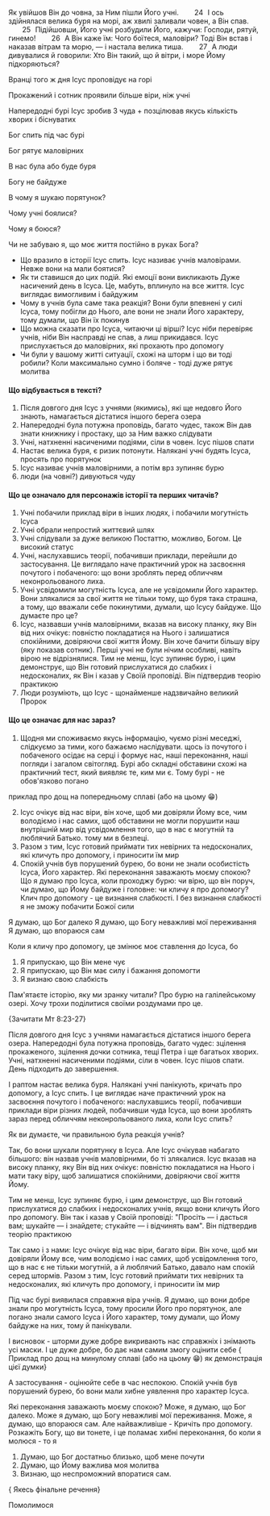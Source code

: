Як увійшов Він до човна, за Ним пішли Його учні.    24 І ось здійнялася велика буря на морі, аж хвилі заливали човен, а Він спав.    25 Підійшовши, Його учні розбудили Його, кажучи: Господи, рятуй, гинемо!    26 А Він каже їм: Чого боїтеся, маловіри? Тоді Він встав і наказав вітрам та морю, — і настала велика тиша.    27 А люди дивувалися й говорили: Хто Він такий, що й вітри, і море Йому підкоряються?



Вранці того ж дня Ісус проповідує на горі

Прокажений і сотник проявили більше віри, ніж учні

Напередодні бурі Ісус зробив 3 чуда + позцілював якусь кількість хворих і біснуватих

Бог спить під час бурі

Бог рятує маловірних

В нас була або буде буря

Богу не байдуже

В чому я шукаю порятунок?

Чому учні боялися?

Чому я боюся?

Чи не забуваю я, що моє життя постійно в руках Бога?


- Що вразило в історії 
Ісус спить. Ісус називає учнів маловірами. Невже вони на мали боятися?
- Як ти ставишся до цих подій. Які емоції вони викликають
Дуже насичений день в Ісуса. Це, мабуть, вплинуло на все життя. Ісус виглядає вимогливим і байдужим
- Чому в учнів була саме така реакція?
Вони були впевнені у силі Ісуса, тому побігли до Нього, але вони не знали Його характеру, тому думали, що Він їх покинув
- Що можна сказати про Ісуса, читаючи ці вірші?
Ісус ніби перевіряє учнів, ніби Він насправді не спав, а лиш прикидався. Ісус прислухається до маловірних, які прохають про допомогу
- Чи були у вашому житті ситуації, схожі на шторм і що ви тоді робили?
Коли максимально сумно і боляче - тоді дуже рятує молитва


#### Що відбувається в тексті?
1. Після довгого дня Ісус з учнями (якимись), які ще недовго Його знають, намагається дістатися іншого берега озера
2. Напередодні була потужна проповідь, багато чудес, також Він дав знати книжнику і простаку, що за Ним важко слідувати
3. Учні, натхненні насиченими подіями, сіли в човен. Ісус пішов спати
4. Настає велика буря, є ризик потонути. Налякані учні будять Ісуса, просять про порятунок
5. Ісус називає учнів маловірними, а потім врз зупиняє бурю
6. люди (на човні?) дивуються чуду

#### Що це означало для персонажів історії та перших читачів?
1. Учні побачили приклад віри в інших людях, і побачили могутність Ісуса
2. Учні обрали непростий життєвий шлях
3. Учні слідували за дуже великою Постаттю, можливо, Богом. Це високий статус
4. Учні, наслухавшись теорії, побачивши приклади, перейшли до застосування. Це виглядало наче практичний урок на засвоєння почутого і побаченого: що вони зроблять перед обличчям неконрольованого лиха. 
5. Учні усвідомили могутність Ісуса, але не усвідомили Його характер. Вони злякалися за свої життя не тільки тому, що буря така страшна, а тому, що вважали себе покинутими, думали, що Ісусу байдуже. Що думаєте про це? 
6. Ісус, назвавши учнів маловірними, вказав на високу планку, яку Він від них очікує: повністю покладатися на Нього і залишатися спокійними, довіряючи свої життя Йому. Він хоче бачити більшу віру (яку показав сотник). Перші учні не були нічим особливі, навіть вірою не відрізнялися. Тим не менш, Ісус зупиняє бурю, і цим демонструє, що Він готовий прислухатися до слабких і недосконалих, як Він і казав у Своїй проповіді. Він підтвердив теорію практикою
7. Люди розуміють, що Ісус - щонайменше надзвичайно великий Пророк

#### Що це означає для нас зараз?
1. Щодня ми споживаємо якусь інформацію, чуємо різні меседжі, слідкуємо за тими, кого бажаємо наслідувати. щось із почутого і побаченого осідає на серці і формує нас, наші переконання, наші погляди і загалом світогляд. Бурі або складні обставини схожі на практичний тест, який виявляє те, ким ми є. Тому бурі - не обов'язково погано

приклад про дощ на попередньому сплаві (або на цьому 😁)

2. Ісус очікує від нас віри, він хоче, щоб ми довіряли Йому все, чим володіємо і нас самих, щоб обставини не могли порушити наш внутрішній мир від усвідомлення того, що в нас є могутній та люблячий Батько. тому ми в безпеці. 
3. Разом з тим, Ісус готовий приймати тих невірних та недосконалих, які кличуть про допомогу, і приносити їм мир
4. Спокій учнів був порушений бурею, бо вони не знали особистість Ісуса, Його характер. Які переконання заважають моєму спокою? Що я думаю про Ісуса, коли проходжу бурю: чи вірю, що він поруч, чи думаю, що Йому байдуже і головне: чи кличу я про допомогу? Клич про допомогу - це визнання слабкості. І без визнання слабкості я не зможу побачити Божої сили

Я думаю, що Бог далеко
Я думаю, що Богу неважливі мої переживання
Я думаю, що впораюся сам

Коли я кличу про допомогу, це змінює моє ставлення до Ісуса, бо 
1. Я припускаю, що Він мене чує
2. Я припускаю, що Він має силу і бажання допомогти
3. Я визнаю свою слабкість


Пам'ятаєте історію, яку ми зранку читали? Про бурю на галілейському озері. Хочу трохи поділитися своїми роздумами про це.

 {Зачитати Мт 8:23-27}

Після довгого дня Ісус з учнями намагається дістатися іншого берега озера. Напередодні була потужна проповідь, багато чудес: зцілення прокаженого, зцілення дочки сотника, тещі Петра і ще багатьох хворих. Учні, натхненні насиченими подіями, сіли в човен. Ісус пішов спати. День підходить до завершення.

І раптом настає велика буря. Налякані учні панікують, кричать про допомогу, а Ісус спить. І це виглядає наче практичний урок на засвоєння почутого і побаченого: наслухавшись теорії, побачивши приклади віри різних людей, побачивши чуда Ісуса, що вони зроблять зараз перед обличчям неконрольованого лиха, коли Ісус спить?

Як ви думаєте, чи правильною була реакція учнів?

Так, бо вони шукали порятунку в Ісуса. Але Ісус очікував набагато більшого: він назвав учнів маловірними, бо ті злякалися. Ісус вказав на високу планку, яку Він від них очікує: повністю покладатися на Нього і мати таку віру, щоб залишатися спокійними, довіряючи свої життя Йому. 

Тим не менш, Ісус зупиняє бурю, і цим демонструє, що Він готовий прислухатися до слабких і недосконалих учнів, якщо вони кличуть Його про допомогу. Він так і казав у Своїй проповіді: "Просіть — і дасться вам; шукайте — і знайдете; стукайте — і відчинять вам".  Він підтвердив теорію практикою

Так само і з нами:  Ісус очікує від нас віри, багато віри. Він хоче, щоб ми довіряли Йому все, чим володіємо і нас самих, щоб усвідомлення того, що в нас є не тільки могутній, а й люблячий Батько, давало нам спокій серед штормів. Разом з тим, Ісус готовий приймати тих невірних та недосконалих, які кличуть про допомогу, і приносити їм мир

Під час бурі виявилася справжня віра учнів. Я думаю, що вони добре знали про могутність Ісуса, тому просили Його про порятунок, але погано знали самого Ісуса і Його характер, тому думали, що Йому байдуже на них, тому й панікували.

І висновок - шторми дуже добре викривають нас справжніх і знімають усі маски. І це дуже добре, бо дає нам самим змогу оцінити себе
{ Приклад про дощ на минулому сплаві (або на цьому 😁) як демонстрація цієї думки}

А застосування - оцінюйте себе в час неспокою. Спокій учнів був порушений бурею, бо вони мали хибне уявлення про характер Ісуса. 

Які переконання заважають моєму спокою? Може, я думаю, що Бог далеко. Може я думаю, що Богу неважливі мої переживання. Може, я думаю, що впораюся сам. Але найважливіше - Кричіть про допомогу. Розкажіть Богу, що ви тонете, і це поламає хибні переконання, бо коли я молюся - то я 
1. Думаю, що Бог достатньо близько, щоб мене почути
2. Думаю, що Йому важлива моя молитва
3. Визнаю, що неспроможний впоратися сам. 

{ Якесь фінальне речення}

Помолимося


